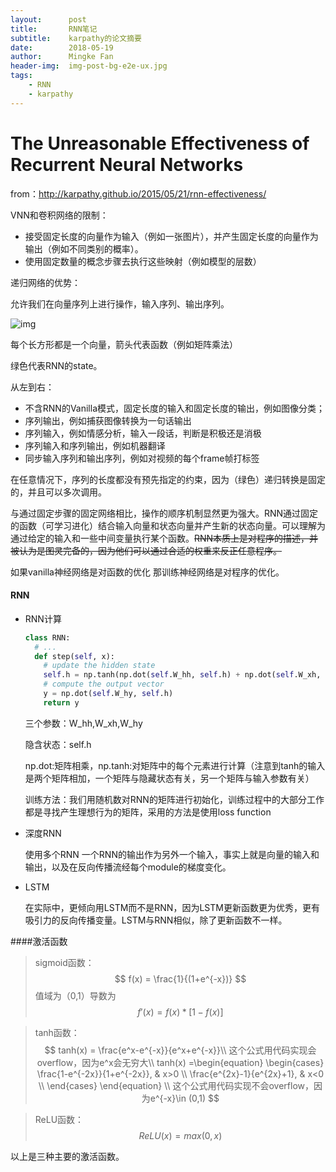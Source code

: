```yaml
---
layout:      post
title:       RNN笔记
subtitle:    karpathy的论文摘要
date:        2018-05-19
author:      Mingke Fan
header-img:  img-post-bg-e2e-ux.jpg
tags:
    - RNN
    - karpathy
---
```


# The Unreasonable Effectiveness of Recurrent Neural Networks

from：http://karpathy.github.io/2015/05/21/rnn-effectiveness/

VNN和卷积网络的限制：

* 接受固定长度的向量作为输入（例如一张图片），并产生固定长度的向量作为输出（例如不同类别的概率）。
* 使用固定数量的概念步骤去执行这些映射（例如模型的层数）

递归网络的优势：

允许我们在向量序列上进行操作，输入序列、输出序列。

![img](http://karpathy.github.io/assets/rnn/diags.jpeg)

每个长方形都是一个向量，箭头代表函数（例如矩阵乘法）

绿色代表RNN的state。

从左到右：

* 不含RNN的Vanilla模式，固定长度的输入和固定长度的输出，例如图像分类；
* 序列输出，例如捕获图像转换为一句话输出
* 序列输入，例如情感分析，输入一段话，判断是积极还是消极
* 序列输入和序列输出，例如机器翻译
* 同步输入序列和输出序列，例如对视频的每个frame帧打标签

在任意情况下，序列的长度都没有预先指定的约束，因为（绿色）递归转换是固定的，并且可以多次调用。

与通过固定步骤的固定网络相比，操作的顺序机制显然更为强大。RNN通过固定的函数（可学习进化）结合输入向量和状态向量并产生新的状态向量。可以理解为通过给定的输入和一些中间变量执行某个函数。~~RNN本质上是对程序的描述，并被认为是图灵完备的，因为他们可以通过合适的权重来反正任意程序。~~

如果vanilla神经网络是对函数的优化 那训练神经网络是对程序的优化。

#### RNN 

* RNN计算

  ```python
  class RNN:
    # ...
    def step(self, x):
      # update the hidden state
      self.h = np.tanh(np.dot(self.W_hh, self.h) + np.dot(self.W_xh, x))
      # compute the output vector
      y = np.dot(self.W_hy, self.h)
      return y
  ```

  三个参数：W_hh,W_xh,W_hy

  隐含状态：self.h

  np.dot:矩阵相乘，np.tanh:对矩阵中的每个元素进行计算（注意到tanh的输入是两个矩阵相加，一个矩阵与隐藏状态有关，另一个矩阵与输入参数有关）

  训练方法：我们用随机数对RNN的矩阵进行初始化，训练过程中的大部分工作都是寻找产生理想行为的矩阵，采用的方法是使用loss function

* 深度RNN

  使用多个RNN 一个RNN的输出作为另外一个输入，事实上就是向量的输入和输出，以及在反向传播流经每个module的梯度变化。

* LSTM

  在实际中，更倾向用LSTM而不是RNN，因为LSTM更新函数更为优秀，更有吸引力的反向传播变量。LSTM与RNN相似，除了更新函数不一样。



####激活函数

> sigmoid函数：
> $$
> f(x) = \frac{1}{(1+e^{-x})}
> $$
> 值域为（0,1）导数为
> $$
> f'(x) = f(x)*[1-f(x)]
> $$
>

> tanh函数：
> $$
> tanh(x) = \frac{e^x-e^{-x}}{e^x+e^{-x}}\\  
> 这个公式用代码实现会overflow，因为e^x会无穷大\\
> tanh(x) =\begin{equation}
> \begin{cases}
> \frac{1-e^{-2x}}{1+e^{-2x}}, & x>0 \\
> \frac{e^{2x}-1}{e^{2x}+1}, & x<0 \\
> \end{cases}
> \end{equation}  \\ 
> 这个公式用代码实现不会overflow，因为e^{-x}\in (0,1)
> $$
>

> ReLU函数：
> $$
> ReLU(x) =max(0,x)
> $$
>

以上是三种主要的激活函数。